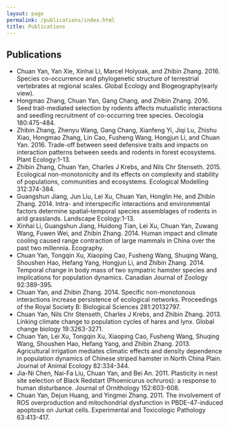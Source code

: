```yaml
---
layout: page
permalink: /publications/index.html
title: Publications
---
```

## Publications
  - Chuan Yan, Yan Xie, Xinhai Li, Marcel Holyoak, and Zhibin Zhang. 2016. Species co-occurrence and phylogenetic structure of terrestrial vertebrates at regional scales. Global Ecology and Biogeography(early view).
  - Hongmao Zhang, Chuan Yan, Gang Chang, and Zhibin Zhang. 2016. Seed trait-mediated selection by rodents affects mutualistic interactions and seedling recruitment of co-occurring tree species. Oecologia 180:475-484.
  - Zhibin Zhang, Zhenyu Wang, Gang Chang, Xianfeng Yi, Jiqi Lu, Zhishu Xiao, Hongmao Zhang, Lin Cao, Fusheng Wang, Hongjun Li, and Chuan Yan. 2016. Trade-off between seed defensive traits and impacts on interaction patterns between seeds and rodents in forest ecosystems. Plant Ecology:1-13.
  - Zhibin Zhang, Chuan Yan, Charles J Krebs, and Nils Chr Stenseth. 2015. Ecological non-monotonicity and its effects on complexity and stability of populations, communities and ecosystems. Ecological Modelling 312:374-384.
  - Guangshun Jiang, Jun Liu, Lei Xu, Chuan Yan, Honglin He, and Zhibin Zhang. 2014. Intra- and interspecific interactions and environmental factors determine spatial–temporal species assemblages of rodents in arid grasslands. Landscape Ecology:1-13.
  - Xinhai Li, Guangshun Jiang, Huidong Tian, Lei Xu, Chuan Yan, Zuwang Wang, Fuwen Wei, and Zhibin Zhang. 2014. Human impact and climate cooling caused range contraction of large mammals in China over the past two millennia. Ecography.
  - Chuan Yan, Tongqin Xu, Xiaoping Cao, Fusheng Wang, Shuqing Wang, Shoushen Hao, Hefang Yang, Hongjun Li, and Zhibin Zhang. 2014. Temporal change in body mass of two sympatric hamster species and implications for population dynamics. Canadian Journal of Zoology 92:389-395.
  - Chuan Yan, and Zhibin Zhang. 2014. Specific non-monotonous interactions increase persistence of ecological networks. Proceedings of the Royal Society B: Biological Sciences 281:20132797.
  - Chuan Yan, Nils Chr Stenseth, Charles J Krebs, and Zhibin Zhang. 2013. Linking climate change to population cycles of hares and lynx. Global change biology 19:3263-3271.
  - Chuan Yan, Lei Xu, Tongqin Xu, Xiaoping Cao, Fusheng Wang, Shuqing Wang, Shoushen Hao, Hefang Yang, and Zhibin Zhang. 2013. Agricultural irrigation mediates climatic effects and density dependence in population dynamics of Chinese striped hamster in North China Plain. Journal of Animal Ecology 82:334-344.
  - Jia-Ni Chen, Nai-Fa Liu, Chuan Yan, and Bei An. 2011. Plasticity in nest site selection of Black Redstart (Phoenicurus ochruros): a response to human disturbance. Journal of Ornithology 152:603-608.
  - Chuan Yan, Dejun Huang, and Yingmei Zhang. 2011. The involvement of ROS overproduction and mitochondrial dysfunction in PBDE-47-induced apoptosis on Jurkat cells. Experimental and Toxicologic Pathology 63:413-417.


